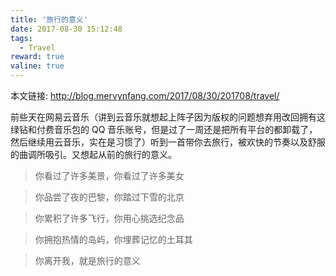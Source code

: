 ```yaml
---
title: '旅行的意义'
date: 2017-08-30 15:12:48
tags: 
  - Travel
reward: true
valine: true
---
```


本文链接: http://blog.mervynfang.com/2017/08/30/201708/travel/

前些天在网易云音乐（讲到云音乐就想起上阵子因为版权的问题想弃用改回拥有这绿钻和付费音乐包的 QQ 音乐账号，但是过了一周还是把所有平台的都卸载了，然后继续用云音乐，实在是习惯了）听到一首带你去旅行，被欢快的节奏以及舒服的曲调所吸引。又想起从前的旅行的意义。

<!-- more -->

> 你看过了许多美景，你看过了许多美女

> 你品尝了夜的巴黎，你踏过下雪的北京

> 你累积了许多飞行，你用心挑选纪念品

> 你拥抱热情的岛屿，你埋葬记忆的土耳其

> 你离开我，就是旅行的意义